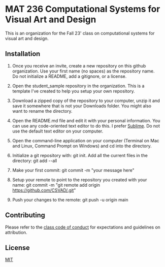 # MAT 236 Computational Systems for Visual Art and Design

This is an organization for the Fall 23' class on computational systems for visual art and design.

## Installation
1. Once you receive an invite, create a new repository on this github organization. 
Use your first name (no spaces) as the repository name. Do not initialize a README, add a gitignore, or a license.

2. Open the student_sample repository in the organization. This is a template I've created to help you setup your own repository. 

2. Download a zipped copy of the repository to your computer, unzip it and save it somewhere that is not your Downloads folder. You might also want to rename the directory.

3. Open the README.md file and edit it with your personal information. You can use any code-oriented text editor to do this. I prefer [Sublime](https://www.sublimetext.com/). Do not use the default text editor on your computer. 

4. Open the command-line application on your computer (Terminal on Mac and Linux, Command Prompt on Windows) and cd into the directory.

5. Initialize a git repository with: git init. Add all the current files in the directory: git add --all
   
6. Make your first commit: git commit -m "your message here"

7. Setup your remote to point to the repository you created with your name: git commit -m "git remote add origin https://github.com/CSVAD/.git"

8. Push your changes to the remote: git push -u origin main



## Contributing

Please refer to the [class code of conduct](https://sites.google.com/view/mat236/code-of-conduct) for expectations and guidelines on attribution.

## License

[MIT](https://choosealicense.com/licenses/mit/)
